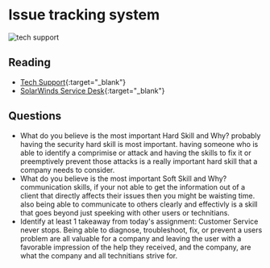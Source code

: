 # Issue tracking system

![tech support](https://ptgmedia.pearsoncmg.com/images/chap1_9780789752406/elementLinks/01fig02_alt.jpg)

## Reading

- [Tech Support](https://www.pearsonitcertification.com/articles/article.aspx?p=2260779&seqNum=5){:target="_blank"}
- [SolarWinds Service Desk](https://www.solarwinds.com/resources/video/solarwinds-service-desk-overview){:target="_blank"}

## Questions

- What do you believe is the most important Hard Skill and Why? probably having the security hard skill is most important. having someone who is able to identify a comprimise or attack and having the skills to fix it or preemptively prevent those attacks is a really important hard skill that a company needs to consider. 
- What do you believe is the most important Soft Skill and Why? communication skills, if your not able to get the information out of a client that directly affects their issues then you might be waisting time. also being able to communicate to others clearly and effectivly is a skill that goes beyond just speeking with other users or technitians. 
- Identify at least 1 takeaway from today's assignment: Customer Service never stops. Being able to diagnose, troubleshoot, fix, or prevent a users problem are all valuable for a company and leaving the user with a favorable impression of the help they received, and the company, are what the company and all technitians strive for.